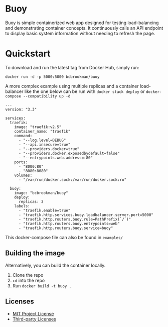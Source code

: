 # Buoy

Buoy is simple containerized web app designed for testing load-balancing and demonstrating container concepts. It continuously calls an API endpoint to display basic system information without needing to refresh the page.

# Quickstart

To download and run the latest tag from Docker Hub, simply run:

```
docker run -d -p 5000:5000 bcbrookman/buoy
```

A more complex example using multiple replicas and a container load-balancer like the one below can be run with `docker stack deploy` or `docker-compose --compatibility up -d`

```
---
version: "3.3"

services:
  traefik:
    image: "traefik:v2.5"
    container_name: "traefik"
    command:
      - "--log.level=DEBUG"
      - "--api.insecure=true"
      - "--providers.docker=true"
      - "--providers.docker.exposedbydefault=false"
      - "--entrypoints.web.address=:80"
    ports:
      - "8000:80"
      - "8080:8080"
    volumes:
      - "/var/run/docker.sock:/var/run/docker.sock:ro"

  buoy:
    image: "bcbrookman/buoy"
    deploy:
      replicas: 3
    labels:
      - "traefik.enable=true"
      - "traefik.http.services.buoy.loadbalancer.server.port=5000"
      - "traefik.http.routers.buoy.rule=PathPrefix(`/`)"
      - "traefik.http.routers.buoy.entrypoints=web"
      - "traefik.http.routers.buoy.service=buoy"
```

This docker-compose file can also be found in `examples/`

## Building the image

Alternatively, you can build the container locally.

1. Clone the repo
2. `cd` into the repo
3. Run `docker build -t buoy .`

## Licenses

 - [MIT Project License](./LICENSE)
 - [Third-party Licenses](./LICENSE_THIRD-PARTY)